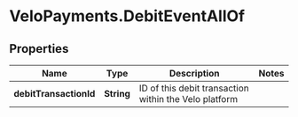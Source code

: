 # VeloPayments.DebitEventAllOf

## Properties

Name | Type | Description | Notes
------------ | ------------- | ------------- | -------------
**debitTransactionId** | **String** | ID of this debit transaction within the Velo platform | 


